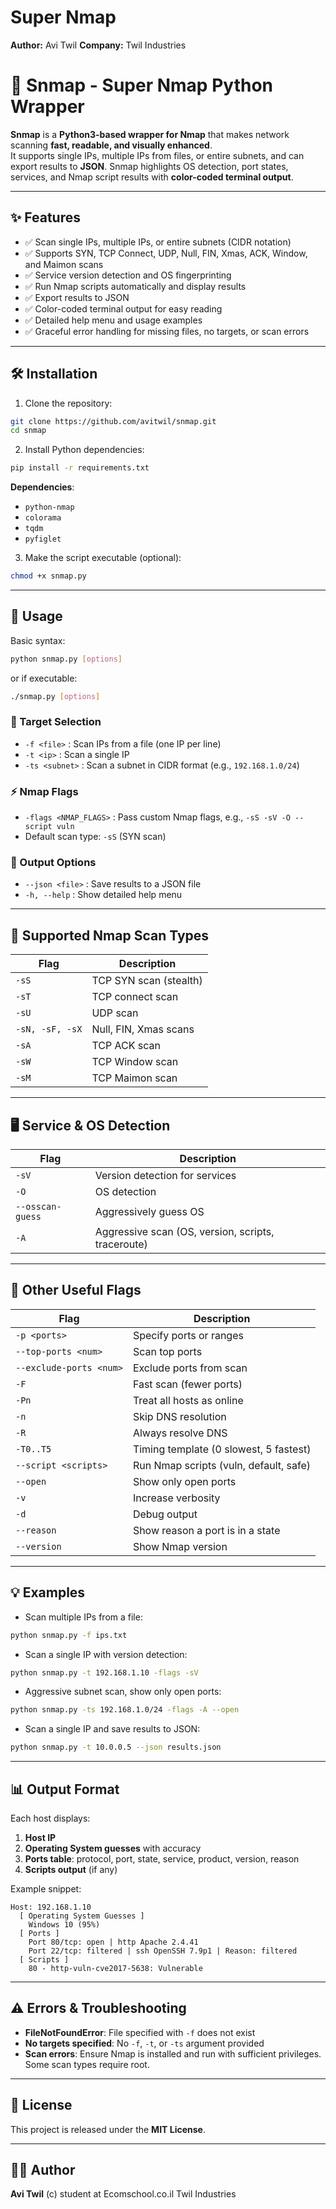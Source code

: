 

# Super Nmap

**Author:** Avi Twil
**Company:** Twil Industries
# 🚀 Snmap - Super Nmap Python Wrapper



**Snmap** is a **Python3-based wrapper for Nmap** that makes network scanning **fast, readable, and visually enhanced**.  
It supports single IPs, multiple IPs from files, or entire subnets, and can export results to **JSON**. Snmap highlights OS detection, port states, services, and Nmap script results with **color-coded terminal output**.

---

## ✨ Features

- ✅ Scan single IPs, multiple IPs, or entire subnets (CIDR notation)  
- ✅ Supports SYN, TCP Connect, UDP, Null, FIN, Xmas, ACK, Window, and Maimon scans  
- ✅ Service version detection and OS fingerprinting  
- ✅ Run Nmap scripts automatically and display results  
- ✅ Export results to JSON  
- ✅ Color-coded terminal output for easy reading  
- ✅ Detailed help menu and usage examples  
- ✅ Graceful error handling for missing files, no targets, or scan errors  

---

## 🛠 Installation

1. Clone the repository:

```bash
git clone https://github.com/avitwil/snmap.git
cd snmap
````

2. Install Python dependencies:

```bash
pip install -r requirements.txt
```

**Dependencies**:

* `python-nmap`
* `colorama`
* `tqdm`
* `pyfiglet`

3. Make the script executable (optional):

```bash
chmod +x snmap.py
```

---

## 📖 Usage

Basic syntax:

```bash
python snmap.py [options]
```

or if executable:

```bash
./snmap.py [options]
```

### 🎯 Target Selection

* `-f <file>` : Scan IPs from a file (one IP per line)
* `-t <ip>` : Scan a single IP
* `-ts <subnet>` : Scan a subnet in CIDR format (e.g., `192.168.1.0/24`)

### ⚡ Nmap Flags

* `-flags <NMAP_FLAGS>` : Pass custom Nmap flags, e.g., `-sS -sV -O --script vuln`
* Default scan type: `-sS` (SYN scan)

### 💾 Output Options

* `--json <file>` : Save results to a JSON file
* `-h, --help` : Show detailed help menu

---

## 🔎 Supported Nmap Scan Types

| Flag            | Description            |
| --------------- | ---------------------- |
| `-sS`           | TCP SYN scan (stealth) |
| `-sT`           | TCP connect scan       |
| `-sU`           | UDP scan               |
| `-sN, -sF, -sX` | Null, FIN, Xmas scans  |
| `-sA`           | TCP ACK scan           |
| `-sW`           | TCP Window scan        |
| `-sM`           | TCP Maimon scan        |

---

## 🖥 Service & OS Detection

| Flag             | Description                                        |
| ---------------- | -------------------------------------------------- |
| `-sV`            | Version detection for services                     |
| `-O`             | OS detection                                       |
| `--osscan-guess` | Aggressively guess OS                              |
| `-A`             | Aggressive scan (OS, version, scripts, traceroute) |

---

## 🔧 Other Useful Flags

| Flag                    | Description                            |
| ----------------------- | -------------------------------------- |
| `-p <ports>`            | Specify ports or ranges                |
| `--top-ports <num>`     | Scan top <num> ports                   |
| `--exclude-ports <num>` | Exclude ports from scan                |
| `-F`                    | Fast scan (fewer ports)                |
| `-Pn`                   | Treat all hosts as online              |
| `-n`                    | Skip DNS resolution                    |
| `-R`                    | Always resolve DNS                     |
| `-T0..T5`               | Timing template (0 slowest, 5 fastest) |
| `--script <scripts>`    | Run Nmap scripts (vuln, default, safe) |
| `--open`                | Show only open ports                   |
| `-v`                    | Increase verbosity                     |
| `-d`                    | Debug output                           |
| `--reason`              | Show reason a port is in a state       |
| `--version`             | Show Nmap version                      |

---

## 💡 Examples

* Scan multiple IPs from a file:

```bash
python snmap.py -f ips.txt
```

* Scan a single IP with version detection:

```bash
python snmap.py -t 192.168.1.10 -flags -sV
```

* Aggressive subnet scan, show only open ports:

```bash
python snmap.py -ts 192.168.1.0/24 -flags -A --open
```

* Scan a single IP and save results to JSON:

```bash
python snmap.py -t 10.0.0.5 --json results.json
```

---

## 📊 Output Format

Each host displays:

1. **Host IP**
2. **Operating System guesses** with accuracy
3. **Ports table**: protocol, port, state, service, product, version, reason
4. **Scripts output** (if any)

Example snippet:

```
Host: 192.168.1.10
  [ Operating System Guesses ]
    Windows 10 (95%)
  [ Ports ]
    Port 80/tcp: open | http Apache 2.4.41
    Port 22/tcp: filtered | ssh OpenSSH 7.9p1 | Reason: filtered
  [ Scripts ]
    80 - http-vuln-cve2017-5638: Vulnerable
```

---

## ⚠️ Errors & Troubleshooting

* **FileNotFoundError**: File specified with `-f` does not exist
* **No targets specified**: No `-f`, `-t`, or `-ts` argument provided
* **Scan errors**: Ensure Nmap is installed and run with sufficient privileges. Some scan types require root.

---

## 📝 License

This project is released under the **MIT License**.

---

## 👨‍💻 Author

**Avi Twil** (c)  student at Ecomschool.co.il
Twil Industries

````
